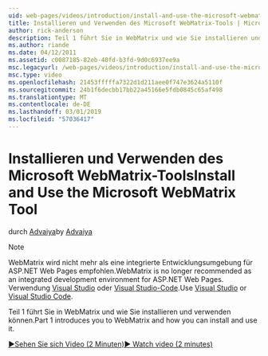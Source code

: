 ```yaml
---
uid: web-pages/videos/introduction/install-and-use-the-microsoft-webmatrix-tool
title: Installieren und Verwenden des Microsoft WebMatrix-Tools | Microsoft-Dokumentation
author: rick-anderson
description: Teil 1 führt Sie in WebMatrix und wie Sie installieren und verwenden können.
ms.author: riande
ms.date: 04/12/2011
ms.assetid: c0087185-82eb-40fd-b3fd-9d0c6937ee9a
msc.legacyurl: /web-pages/videos/introduction/install-and-use-the-microsoft-webmatrix-tool
msc.type: video
ms.openlocfilehash: 21453fffffa7322d1d211aee0f747e3624a5110f
ms.sourcegitcommit: 24b1f6decbb17bb22a45166e5fdb0845c65af498
ms.translationtype: MT
ms.contentlocale: de-DE
ms.lasthandoff: 03/01/2019
ms.locfileid: "57036417"
---
```

<a name="install-and-use-the-microsoft-webmatrix-tool"></a><span data-ttu-id="f31a2-103">Installieren und Verwenden des Microsoft WebMatrix-Tools</span><span class="sxs-lookup"><span data-stu-id="f31a2-103">Install and Use the Microsoft WebMatrix Tool</span></span>
====================
<span data-ttu-id="f31a2-104">durch [Advaiya](https://twitter.com/Advaiyasolns)</span><span class="sxs-lookup"><span data-stu-id="f31a2-104">by [Advaiya](https://twitter.com/Advaiyasolns)</span></span>

> [!NOTE] 
> <span data-ttu-id="f31a2-105">WebMatrix wird nicht mehr als eine integrierte Entwicklungsumgebung für ASP.NET Web Pages empfohlen.</span><span class="sxs-lookup"><span data-stu-id="f31a2-105">WebMatrix is no longer recommended as an integrated development environment for ASP.NET Web Pages.</span></span> <span data-ttu-id="f31a2-106">Verwendung [Visual Studio](xref:aspnet/web-pages/overview/getting-started/program-asp-net-web-pages-in-visual-studio) oder [Visual Studio-Code](https://code.visualstudio.com/).</span><span class="sxs-lookup"><span data-stu-id="f31a2-106">Use [Visual Studio](xref:aspnet/web-pages/overview/getting-started/program-asp-net-web-pages-in-visual-studio) or [Visual Studio Code](https://code.visualstudio.com/).</span></span>


<span data-ttu-id="f31a2-107">Teil 1 führt Sie in WebMatrix und wie Sie installieren und verwenden können.</span><span class="sxs-lookup"><span data-stu-id="f31a2-107">Part 1 introduces you to WebMatrix and how you can install and use it.</span></span>

[<span data-ttu-id="f31a2-108">&#9654;Sehen Sie sich Video (2 Minuten)</span><span class="sxs-lookup"><span data-stu-id="f31a2-108">&#9654; Watch video (2 minutes)</span></span>](https://channel9.msdn.com/Blogs/ASP-NET-Site-Videos/install-and-use-the-microsoft-webmatrix-tool)
